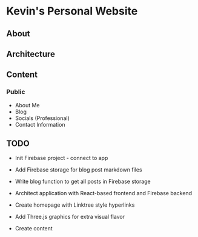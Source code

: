 # Kevin's Personal Website

## About

## Architecture

## Content
### Public
- About Me
- Blog
- Socials (Professional)
- Contact Information

## TODO
- Init Firebase project - connect to app
- Add Firebase storage for blog post markdown files
- Write blog function to get all posts in Firebase storage 

- Architect application with React-based frontend and Firebase backend
- Create homepage with Linktree style hyperlinks
- Add Three.js graphics for extra visual flavor
- Create content
